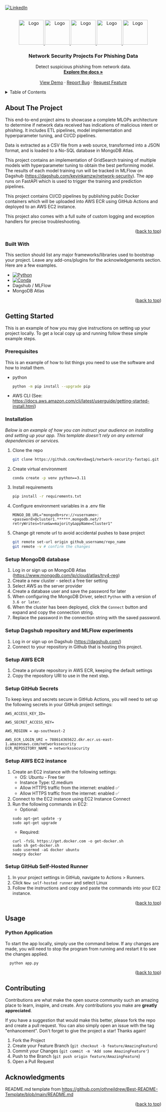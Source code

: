 
<a id="readme-top"></a>

[![LinkedIn][linkedin-shield]][linkedin-url]



<!-- PROJECT LOGO -->
<br />
<div align="center">
  <a href="https://github.com/Kevdawg1/slack-chatbot-deepseek">
    <img src="https://miro.medium.com/v2/resize:fit:908/1*w4N8NNxnCo-qhADUe5BsGQ.png" alt="Logo" width="80" height="80">
    <img src="https://6104926.fs1.hubspotusercontent-na1.net/hubfs/6104926/Imported_Blog_Media/Amazon%20ec2.png" alt="Logo" width="80" height="80">
    <img src="https://upload.wikimedia.org/wikiversity/en/8/8c/FastAPI_logo.png" alt="Logo" width="80" height="80">
    <img src="https://dagshub.com/avatars/1440" alt="Logo" width="80" height="80">
    <img src="https://miro.medium.com/v2/resize:fit:512/1*doAg1_fMQKWFoub-6gwUiQ.png" alt="Logo" width="80" height="80">
  </a>

  <h3 align="center">Network Security Projects For Phishing Data</h3>

  <p align="center">
    Detect suspicious phishing from network data.
    <br />
    <a href="https://github.com/Kevdawg1/network-security-fastapi"><strong>Explore the docs »</strong></a>
    <br />
    <br />
    <a href="https://github.com/Kevdawg1/network-security-fastapi">View Demo</a>
    &middot;
    <a href="https://github.com/Kevdawg1/network-security-fastapi/issues/new?template=bug_report.md">Report Bug</a>
    &middot;
    <a href="https://github.com/Kevdawg1/network-security-fastapi/issues/new?template=feature_request.md">Request Feature</a>
  </p>
</div>



<!-- TABLE OF CONTENTS -->
<details>
  <summary>Table of Contents</summary>
  <ol>
    <li>
      <a href="#about-the-project">About The Project</a>
      <ul>
        <li><a href="#built-with">Built With</a></li>
      </ul>
    </li>
    <li>
      <a href="#getting-started">Getting Started</a>
      <ul>
        <li><a href="#prerequisites">Prerequisites</a></li>
        <li><a href="#installation">Installation</a></li>
      </ul>
    </li>
    <li><a href="#usage">Usage</a></li>
    <li><a href="#roadmap">Roadmap</a></li>
    <li><a href="#acknowledgments">Acknowledgements</a></li>
  </ol>
</details>



<!-- ABOUT THE PROJECT -->
## About The Project

This end-to-end project aims to showcase a complete MLOPs architecture to determine if network data received has indications of malicious intent or phishing. It includes ETL pipelines, model implementation and hyperparameter tuning, and CI/CD pipelines.

Data is extracted as a CSV file from a web source, transformed into a JSON format, and is loaded to a No-SQL database in MongoDB Atlas. 

This project contains an implementation of GridSearch training of multiple models with hyperparameter tuning to obtain the best performing model. The results of each model training run will be tracked in MLFlow on Dagshub (https://dagshub.com/kevinkamzw/network-security). The app runs on FastAPI which is used to trigger the training and prediction pipelines. 

This project contains CI/CD pipelines by publishing public Docker containers which will be uploaded into AWS ECR using GitHub Actions and deployed to an AWS EC2 instance. 

This project also comes with a full suite of custom logging and exception handlers for precise troubleshooting. 

<p align="right">(<a href="#readme-top">back to top</a>)</p>



### Built With

This section should list any major frameworks/libraries used to bootstrap your project. Leave any add-ons/plugins for the acknowledgements section. Here are a few examples.

* [![Python][Python]][Python]
* [![Conda][Conda]][Conda]
* Dagshub / MLFlow
* MongoDB Atlas

<p align="right">(<a href="#readme-top">back to top</a>)</p>



<!-- GETTING STARTED -->
## Getting Started

This is an example of how you may give instructions on setting up your project locally.
To get a local copy up and running follow these simple example steps.

### Prerequisites

This is an example of how to list things you need to use the software and how to install them.
* python
  ```sh
  python -m pip install --upgrade pip
  ```
* AWS CLI (See: https://docs.aws.amazon.com/cli/latest/userguide/getting-started-install.html)


### Installation

_Below is an example of how you can instruct your audience on installing and setting up your app. This template doesn't rely on any external dependencies or services._

1. Clone the repo
   ```sh
   git clone https://github.com/Kevdawg1/network-security-fastapi.git
   ```
2. Create virtual environment
   ```sh
   conda create -p venv python==3.11
   ```
3. Install requirements
   ```sh
   pip install -r requirements.txt
   ```
4. Configure environment variables in a .env file
   ```
   MONGO_DB_URL="mongodb+srv://<username>:<password>@cluster1.******.mongodb.net/?retryWrites=true&w=majority&appName=Cluster1"
   ```
5. Change git remote url to avoid accidental pushes to base project
   ```sh
   git remote set-url origin github_username/repo_name
   git remote -v # confirm the changes
   ```

### Setup MongoDB database

1. Log in or sign up on MongoDB Atlas (https://www.mongodb.com/lp/cloud/atlas/try4-reg)
2. Create a new cluster - select a free tier setting
3. Select AWS as the server provider
4. Create a database user and save the password for later
5. When configuring the MongoDB Driver, select `Python` with a version of `3.6 or later`.
6. When the cluster has been deployed, click the `Connect` button and expand and copy the connection string. 
7. Replace the password in the connection string with the saved password. 

### Setup Dagshub repository and MLFlow experiments

1. Log in or sign up on Dagshub (https://dagshub.com/)
2. Connect to your repository in Github that is hosting this project.

### Setup AWS ECR

1. Create a private repository in AWS ECR, keeping the default settings
2. Copy the repository URI to use in the next step.

### Setup GitHub Secrets

To keep keys and secrets secure in GitHub Actions, you will need to set up the following secrets in your GitHub project settings: 

   ```
   AWS_ACCESS_KEY_ID=

   AWS_SECRET_ACCESS_KEY=

   AWS_REGION = ap-southeast-2

   AWS_ECR_LOGIN_URI = 788614365622.dkr.ecr.us-east-1.amazonaws.com/networkssecurity
   ECR_REPOSITORY_NAME = networkssecurity
   ```

### Setup AWS EC2 instance

1. Create an EC2 instance with the following settings: 
    * OS: Ubuntu - Free tier
    * Instance Type: t2.medium 
    * Allow HTTPS traffic from the internet: enabled ✅
    * Allow HTTPS traffic from the internet: enabled ✅
2. Connect to the EC2 instance using EC2 Instance Connect
3. Run the following commands in EC2: 
    * Optional:
    ```
    sudo apt-get update -y
    sudo apt-get upgrade
    ```
    * Required: 
    ```
    curl -fsSL https://get.docker.com -o get-docker.sh
    sudo sh get-docker.sh
    sudo usermod -aG docker ubuntu
    newgrp docker
    ```

### Setup GitHub Self-Hosted Runner

1. In your project settings in GitHub, navigate to Actions > Runners. 
2. Click `New self-hosted runner` and select Linux
3. Follow the instructions and copy and paste the commands into your EC2 instance. 

<p align="right">(<a href="#readme-top">back to top</a>)</p>



<!-- USAGE EXAMPLES -->
## Usage

### Python Application

To start the app locally, simply use the command below. If any changes are made, you will need to stop the program from running and restart it to see the changes applied. 

```sh
  python app.py
```

<p align="right">(<a href="#readme-top">back to top</a>)</p>



<!-- CONTRIBUTING -->
## Contributing

Contributions are what make the open source community such an amazing place to learn, inspire, and create. Any contributions you make are **greatly appreciated**.

If you have a suggestion that would make this better, please fork the repo and create a pull request. You can also simply open an issue with the tag "enhancement".
Don't forget to give the project a star! Thanks again!

1. Fork the Project
2. Create your Feature Branch (`git checkout -b feature/AmazingFeature`)
3. Commit your Changes (`git commit -m 'Add some AmazingFeature'`)
4. Push to the Branch (`git push origin feature/AmazingFeature`)
5. Open a Pull Request



<!-- ACKNOWLEDGMENTS -->
## Acknowledgments

README.md template from https://github.com/othneildrew/Best-README-Template/blob/main/README.md 

<p align="right">(<a href="#readme-top">back to top</a>)</p>



<!-- MARKDOWN LINKS & IMAGES -->
<!-- https://www.markdownguide.org/basic-syntax/#reference-style-links -->
[linkedin-shield]: https://img.shields.io/badge/-LinkedIn-black.svg?style=for-the-badge&logo=linkedin&colorB=555
[linkedin-url]: https://linkedin.com/in/kevin-kam-eng
[Python]: https://img.shields.io/pypi/pyversions/slack_bolt?style=for-the-badge&logo=python
[Python-url]: https://www.python.org/downloads/
[Conda]: https://img.shields.io/conda/d/conda-forge/python?style=for-the-badge&logo=anaconda
[Conda-url]: https://docs.anaconda.com/anaconda/install/
